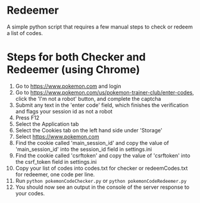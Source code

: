 # Redeemer
A simple python script that requires a few manual steps to check or redeem a list of codes.

# Steps for both Checker and Redeemer (using Chrome)
1) Go to https://www.pokemon.com and login
2) Go to https://www.pokemon.com/us/pokemon-trainer-club/enter-codes, click the 'I'm not a robot' button, and complete the captcha
3) Submit any text in the 'enter code' field, which finishes the verification and flags your session id as not a robot
4) Press F12
5) Select the Application tab
6) Select the Cookies tab on the left hand side under 'Storage'
7) Select https://www.pokemon.com
8) Find the cookie called 'main_session_id' and copy the value of 'main_session_id' into the session_id field in settings.ini
9) Find the cookie called 'csrftoken' and copy the value of 'csrftoken' into the csrf_token field in settings.ini
10) Copy your list of codes into codes.txt for checker or redeemCodes.txt for redeemer, one code per line.
11) Run `python pokemonCodeChecker.py` or `python pokemonCodeRedeemer.py`
12) You should now see an output in the console of the server response to your codes.
